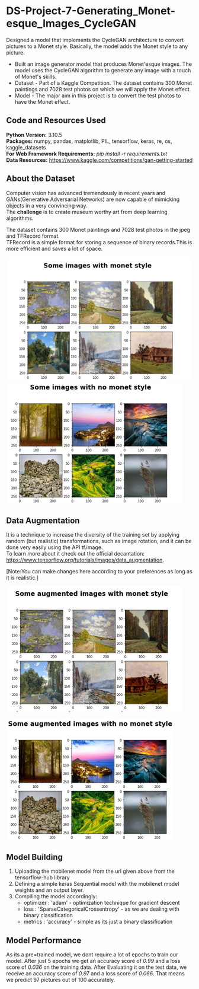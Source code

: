 # DS-Project-7-Generating_Monet-esque_Images_CycleGAN
Designed a model that implements the CycleGAN architecture to convert pictures to a Monet style. Basically, the model adds the Monet style to any picture. 

* Built an image generator model that produces Monet'esque images. The model uses the CycleGAN algorithm to generate any image with a touch of Monet's skills.
* Dataset - Part of a Kaggle Competition. The dataset contains 300 Monet paintings and 7028 test photos on which we will apply the Monet effect.
* Model - The major aim in this project is to convert the test photos to have the Monet effect.  
## Code and Resources Used ##
**Python Version:** 3.10.5 <br />
**Packages:**  numpy, pandas, matplotlib, PIL, tensorflow, keras, re, os, kaggle_datasets <br />
**For Web Framework Requirements:** _pip install -r requirements.txt_ <br />
**Data Resources:** <https://www.kaggle.com/competitions/gan-getting-started> <br />

## About the Dataset ##
Computer vision has advanced tremendously in recent years and GANs(Generative Adversarial Networks)  are now capable of mimicking objects in a very convincing way.<br>
The **challenge** is to create museum worthy art from deep learning algorithms. <br>

The dataset contains 300 Monet paintings and 7028 test photos in the jpeg and TFRecord format.<br>
TFRecord is a simple format for storing a sequence of binary records.This is more efficient and saves a lot of space.

![](Monet_Paintings.PNG "Monet Paintings")
![](Test_Photos.PNG "Test Photos")



## Data Augmentation ## 
It is a technique to increase the diversity of the training set by applying random (but realistic) transformations, such as image rotation, and it can be done very easily using the API tf.image. <br>
To learn more about it check out the official decantation: <https://www.tensorflow.org/tutorials/images/data_augmentation>. <br>

[Note:You can make changes here according to your preferences as long as it is realistic.]

![](Aug_Monet.PNG "Augmented Monet Paintings")


![](Aug_Test.PNG "Augmented Test Photos")

## Model Building ##
1. Uploading the mobilenet model from the url given above from the tensorflow-hub library 
2. Defining a simple keras Sequential model with the mobilenet model weights and an output layer.
3. Compiling the model accordingly:
    - optimizer : 'adam' - optimization technique for gradient descent
    - loss : 'SparseCategoricalCrossentropy' - as we are dealing with binary classification
    - metrics : 'accuracy' - simple as its just a binary classification

## Model Performance ##
As its a pre=trained model, we dont require a lot of epochs to train our model. After just 5 epochs we get an accuracy score of *0.99* and a loss score of *0.036* on the training data.
After Evaluating it on the test data, we receive an accuracy score of *0.97* and a loss score of *0.066*. That means we predict 97 pictures out of 100 accurately.
